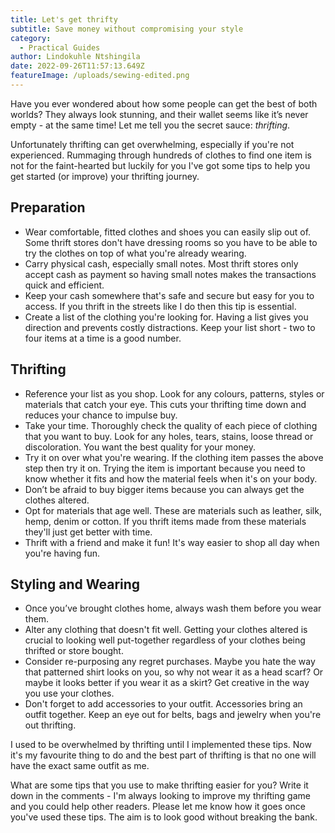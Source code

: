 ```yaml
---
title: Let's get thrifty
subtitle: Save money without compromising your style
category:
  - Practical Guides
author: Lindokuhle Ntshingila
date: 2022-09-26T11:57:13.649Z
featureImage: /uploads/sewing-edited.png
---
```

Have you ever wondered about how some people can get the best of both worlds? They always look stunning, and their wallet seems like it’s never empty - at the same time! Let me tell you the secret sauce: *thrifting*.

Unfortunately thrifting can get overwhelming, especially if you're not experienced. Rummaging through hundreds of clothes to find one item is not for the faint-hearted but luckily for you I've got some tips to help you get started (or improve) your thrifting journey.

## Preparation

* Wear comfortable, fitted clothes and shoes you can easily slip out of. Some thrift stores don't have dressing rooms so you have to be able to try the clothes on top of what you're already wearing.
* Carry physical cash, especially small notes. Most thrift stores only accept cash as payment so having small notes makes the transactions quick and efficient.
* Keep your cash somewhere that's safe and secure but easy for you to access. If you thrift in the streets like I do then this tip is essential.
* Create a list of the clothing you're looking for. Having a list gives you direction and prevents costly distractions. Keep your list short - two to four items at a time is a good number.

## Thrifting

* Reference your list as you shop. Look for any colours, patterns, styles or materials that catch your eye. This cuts your thrifting time down and reduces your chance to impulse buy.
* Take your time. Thoroughly check the quality of each piece of clothing that you want to buy. Look for any holes, tears, stains, loose thread or discoloration. You want the best quality for your money.
* Try it on over what you're wearing. If the clothing item passes the above step then try it on. Trying the item is important because you need to know whether it fits and how the material feels when it's on your body.
* Don’t be afraid to buy bigger items because you can always get the clothes altered.
* Opt for materials that age well. These are materials such as leather, silk, hemp, denim or cotton. If you thrift items made from these materials they'll just get better with time.
* Thrift with a friend and make it fun! It's way easier to shop all day when you're having fun.

## Styling and Wearing

* Once you’ve brought clothes home, always wash them before you wear them.
* Alter any clothing that doesn't fit well. Getting your clothes altered is crucial to looking well put-together regardless of your clothes being thrifted or store bought.
* Consider re-purposing any regret purchases. Maybe you hate the way that patterned shirt looks on you, so why not wear it as a head scarf? Or maybe it looks better if you wear it as a skirt? Get creative in the way you use your clothes.
* Don't forget to add accessories to your outfit. Accessories bring an outfit together. Keep an eye out for belts, bags and jewelry when you're out thrifting.

I used to be overwhelmed by thrifting until I implemented these tips. Now it's my favourite thing to do and the best part of thrifting is that no one will have the exact same outfit as me.

What are some tips that you use to make thrifting easier for you? Write it down in the comments - I'm always looking to improve my thrifting game and you could help other readers. Please let me know how it goes once you've used these tips. The aim is to look good without breaking the bank.
